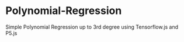 # Polynomial-Regression
Simple Polynomial Regression up to 3rd degree using Tensorflow.js and P5.js 
